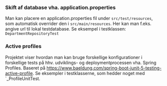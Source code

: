 ### Skift af database vha. application.properties
Man kan placere en application.properties fil under `src/test/resources`, som automatisk overrider den i `src/main/resources`. Her kan man f.eks. angive url til lokal testdatabase.
Se eksempel i testklassen: `DepartmentRepositoryTest`

### Active profiles
Projektet viser hvordan man kan bruge forskellige konfigurationer i forskellige tests på hhv. udviklings- og deploymentprocessen vha. Spring Profiles.
Baseret på https://www.baeldung.com/spring-boot-junit-5-testing-active-profile. Se eksempler i testklasserne, som hedder noget med `_ProfileUnitTest.

